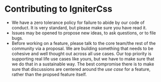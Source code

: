# Contributing to IgniterCss

- We have a zero tolerance policy for failure to abide by our code of conduct. It is very standard, but please make sure
  you have read it.
- Issues may be opened to propose new ideas, to ask questions, or to file bugs.
- Before working on a feature, please talk to the core team/the rest of the community via a proposal. We are
  building something that needs to be cohesive and well thought out across all use cases. Our top priority is
  supporting real life use cases like yours, but we have to make sure that we do that in a sustainable way. The
  best compromise there is to make sure that discussions are centered around the _use case_ for a feature, rather
  than the propsed feature itself.
